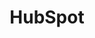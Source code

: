 ---
title: HubSpot
permalink: /integrations/saas/testing/
keywords: salesforce, integration, schema, etl salesforce, salesforce etl, salesforce schema
summary: "Connections instructions, replication info, and schema details for Stitch's Salesforce integration."
layout: general

toc: false

sections:
  - content: |
      <table class="table-snapshot table-hover">
      <tr>
      <td align="right" width="23%; fixed">
      <strong>Latest version</strong>:
      </td>
      <td>
      2.0
      </td>
      <td align="right" width="23%; fixed">
      <strong>Supported by</strong>:
      </td>
      <td>
      Stitch
      </td>
      </tr>
      <tr>
      <td align="right" width="23%; fixed">
      <strong>Stitch plan</strong>:
      </td>
      <td>
      Standard
      </td>
      <td align="right" width="23%; fixed">
      <strong>Singer repository</strong>:
      </td>
      <td>
      <a href="https://github.com/singer-io/tap-hubspot">HubSpot repository</a>
      </td>
      </tr>
      </table>

      HubSpot is inbound marketing and sales software.

  - title: "Version release and deprecation"
    anchor: "version-release-deprecation"
    content: |
      <table class="attribute-list">
      <tr>
      <td align="right">
      <strong>Version</strong>
      </td>
      <td>
      <strong>Status</strong>
      </td>
      <td>
      <strong>Release</strong>
      </td>
      <td>
      <strong>Deprecation</strong>
      </td>
      <td>
      <strong>Sunset</strong>
      </td>
      </tr>
      <tr>
      <td align="right">
      <strong>v2 (latest)</strong>
      </td>
      <td>
      Released
      </td>
      <td>
      May 30, 2018
      </td>
      <td>
      -
      </td>
      <td>
      -
      </td>
      </tr>
      <tr>
      <td align="right">
      <strong>v1</strong>
      </td>
      <td>
      Deprecated
      </td>
      <td>
      August 22, 2017
      </td>
      <td>
      September 1, 2018
      </td>
      <td>
      -
      </td>
      </tr>
      <tr>
      <td align="right">
      <strong>v01-03-2017</strong>
      </td>
      <td>
      Sunset
      </td>
      <td>
      March 1, 2017
      </td>
      <td>
      November 22, 2017
      </td>
      <td>
      February 1, 2018
      </td>
      </tr>
      </table>

  - title: "Version comparison"
    anchor: "version-comparison"
    content: |
      In this section:

        - Features
        - Available data

    subsections:        
      - title: "Features"
        anchor: "features"
        content: |
          {% include misc/icons.html %}

          A comparison of Stitch features across non-sunset HubSpot versions:

          <table class="attribute-list">
          <tr>
          <td align="right" width="35%; fixed">
          <strong>Feature</strong>
          </td>
          <td width="25%; fixed">
          <strong>v2 (latest)</strong>
          </td>
          <td>
          <strong>v1</strong>
          </td>
          </tr>

          <tr>
          <td align="right">
          <strong>
          Table selection
          </strong>
          </td>
          <td>
          {{ supported }}
          </td>
          <td>
          {{ supported }}
          </td>
          </tr>

          <tr>
          <td align="right">
          <strong>
          Column selection
          </strong>
          </td>
          <td>
          {{ supported }}
          </td>
          <td>
          {{ not-supported }}
          </td>
          </tr>

          <tr>
          <td align="right">
          <strong>
          Scheduling
          </strong>
          </td>
          <td>
          {{ supported }}
          </td>
          <td>
          {{ supported }}
          </td>
          </tr>

          <tr>
          <td align="right">
          <strong>
          Configurable methods
          </strong>
          </td>
          <td>
          {{ not-supported }}
          </td>
          <td>
          {{ not-supported }}
          </td>
          </tr>

          <tr>
          <td align="right">
          <strong>
          Resets
          </strong>
          </td>
          <td>
          {{ supported }}
          </td>
          <td>
          {{ supported }}
          </td>
          </tr>

          <tr>
          <td align="right">
          <strong>
          On-demand replication
          </strong>
          </td>
          <td>
          {{ supported }}
          </td>
          <td>
          {{ not-supported }}
          </td>
          </tr>

          <tr>
          <td align="right">
          <strong>
          Extraction Logs
          </strong>
          </td>
          <td>
          {{ supported }}
          </td>
          <td>
          {{ supported }}
          </td>
          </tr>

          <tr>
          <td align="right">
          <strong>
          Loading Reports
          </strong>
          </td>
          <td>
          {{ supported }}
          </td>
          <td>
          {{ supported }}
          </td>
          </tr>

          <tr>
          <td align="right">
          <strong>
          API availability
          </strong>
          </td>
          <td>
          {{ supported }}
          </td>
          <td>
          {{ not-supported }}
          </td>
          </tr>
          </table>

      - title: "Available data comparison"
        anchor: "available-data-comparison"
        content: |
          A comparison of all available data across non-sunset HubSpot versions. Clicking the link in the **[version] table** column will open the schema documentation for the table.

          <table class="attribute-list">
             <tbody>
                <tr class="c13">
                   <td class="c52 c36" colspan="1" rowspan="1">
                      <strong>Object</strong>
                   </td>
                   <td class="c17 c36" colspan="1" rowspan="1">
                      <strong>v2 table</strong>
                   </td>
                   <td class="c30 c36" colspan="1" rowspan="1">
                      <strong>v1 table</strong>
                   </td>

                </tr>
                <tr class="c13">
                   <td class="c52" colspan="1" rowspan="1">
                      <strong>Campaign</strong>
                   </td>
                   <td class="c17" colspan="1" rowspan="1">
                      campaigns
                   </td>
                   <td class="c30" colspan="1" rowspan="1">
                      campaigns
                   </td>

                </tr>
                <tr class="c13">
                   <td class="c52 c29" colspan="1" rowspan="1">
                      <strong>Company</strong>
                   </td>
                   <td class="c10" colspan="1" rowspan="1">
                      companies
                   </td>
                   <td class="c29 c30" colspan="1" rowspan="1">
                      companies
                   </td>

                </tr>
                <tr class="c13">
                   <td class="c52" colspan="1" rowspan="1">
                      <strong>Contact list</strong>
                   </td>
                   <td class="c17" colspan="1" rowspan="1">
                      contact_lists
                   </td>
                   <td class="c30" colspan="1" rowspan="1">
                      contact_lists
                   </td>

                </tr>
                <tr class="c13">
                   <td class="c52 c29" colspan="1" rowspan="1">
                      <strong>Contact by company</strong>
                   </td>
                   <td class="c10" colspan="1" rowspan="1">
                      contacts_by_company
                   </td>
                   <td class="c30 c29" colspan="1" rowspan="1">
                      contacts_by_company
                   </td>

                </tr>
                <tr class="c13">
                   <td class="c52" colspan="1" rowspan="1">
                      <strong>Deal pipeline</strong>
                   </td>
                   <td class="c30" colspan="1" rowspan="1">
                      deal_pipelines
                   </td>
                   <td class="c30" colspan="1" rowspan="1">
                      deal_pipelines
                   </td>

                </tr>
                <tr class="c13">
                   <td class="c52 c29" colspan="1" rowspan="1">
                      <strong>Deal</strong>
                   </td>
                   <td class="c10" colspan="1" rowspan="1">
                      deals
                   </td>
                   <td class="c10" colspan="1" rowspan="1">
                      deals
                   </td>

                </tr>
                <tr class="c13">
                   <td class="c52" colspan="1" rowspan="1">
                      <strong>Email event</strong>
                   </td>
                   <td class="c17" colspan="1" rowspan="1">
                      email_events
                   </td>
                   <td class="c30" colspan="1" rowspan="1">
                      email_events
                   </td>

                </tr>
                <tr class="c13">
                   <td class="c52 c29" colspan="1" rowspan="1">
                      <strong>Engagement</strong>
                   </td>
                   <td class="c10" colspan="1" rowspan="1">
                      engagements
                   </td>
                   <td class="c30 c29" colspan="1" rowspan="1">
                      engagements
                   </td>

                </tr>
                <tr class="c13">
                   <td class="c52" colspan="1" rowspan="1">
                      <strong>Form</strong>
                   </td>
                   <td class="c17" colspan="1" rowspan="1">
                      forms
                   </td>
                   <td class="c30" colspan="1" rowspan="1">
                      forms
                   </td>

                </tr>
                <tr class="c13">
                   <td class="c52 c29" colspan="1" rowspan="1">
                      <strong>Keyword</strong>
                   </td>
                   <td class="c10" colspan="1" rowspan="1">
                      {{ not-supported }}
                   </td>
                   <td class="c30 c29" colspan="1" rowspan="1">
                      {{ not-supported }}
                   </td>

                </tr>
                <tr class="c13">
                   <td class="c52" colspan="1" rowspan="1">
                      <strong>Owner</strong>
                   </td>
                   <td class="c17" colspan="1" rowspan="1">
                      owners
                   </td>
                   <td class="c30" colspan="1" rowspan="1">
                      owners
                   </td>

                </tr>
                <tr class="c13">
                   <td class="c52 c29" colspan="1" rowspan="1">
                      <strong>Subscription change</strong>
                   </td>
                   <td class="c10" colspan="1" rowspan="1">
                      subscription_changes
                   </td>
                   <td class="c30 c29" colspan="1" rowspan="1">
                      subscription_changes
                   </td>

                </tr>
                <tr class="c13">
                   <td class="c52 c15" colspan="1" rowspan="1">
                      <strong>Workflow</strong>
                   </td>
                   <td class="c17 c15" colspan="1" rowspan="1">
                      workflows
                   </td>
                   <td class="c30 c15" colspan="1" rowspan="1">
                      {{ not-supported }}
                   </td>

                </tr>
             </tbody>
          </table>

  - title: "Changelog"
    anchor: "changelog"
    content: |
      Stay in the loop on updates to the HubSpot integration by following the changelog.
---